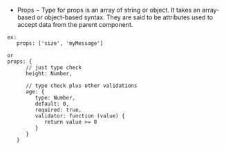 - Props − Type for props is an array of string or object. It takes an array-based or object-based syntax. They are said to be attributes used to accept data from the parent component.

```JS
ex: 
   props: ['size', 'myMessage']

or 
props: {
      // just type check
      height: Number,
      
      // type check plus other validations
      age: {
         type: Number,
         default: 0,
         required: true,
         validator: function (value) {
            return value >= 0
         }
      }
   }

   ```


